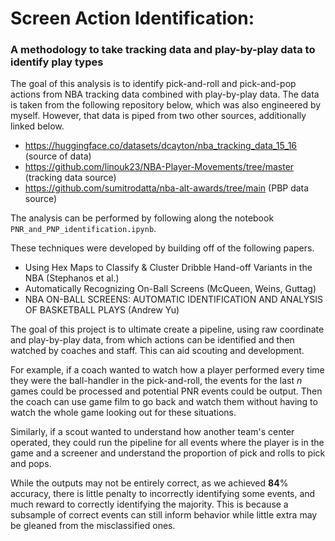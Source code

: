 # Screen Action Identification: #
### A methodology to take tracking data and play-by-play data to identify play types ###

The goal of this analysis is to identify pick-and-roll and pick-and-pop actions from NBA tracking data combined with play-by-play data. The data is taken from the following repository below, which was also engineered by myself. However, that data is piped from two other sources, additionally linked below.

- https://huggingface.co/datasets/dcayton/nba_tracking_data_15_16 (source of data)
- https://github.com/linouk23/NBA-Player-Movements/tree/master (tracking data source)
- https://github.com/sumitrodatta/nba-alt-awards/tree/main (PBP data source)

The analysis can be performed by following along the notebook `PNR_and_PNP_identification.ipynb`.

These techniques were developed by building off of the following papers.

- Using Hex Maps to Classify & Cluster Dribble Hand-off
Variants in the NBA (Stephanos et al.)
- Automatically Recognizing On-Ball Screens (McQueen, Weins, Guttag)
- NBA ON-BALL SCREENS: AUTOMATIC IDENTIFICATION AND ANALYSIS OF BASKETBALL PLAYS (Andrew Yu)

The goal of this project is to ultimate create a pipeline, using raw coordinate and play-by-play data, from which actions can be identified and then watched by coaches and staff. This can aid scouting and development.

For example, if a coach wanted to watch how a player performed every time they were the ball-handler in the pick-and-roll, the events for the last $\textit{n}$ games could be processed and potential PNR events could be output. Then the coach can use game film to go back and watch them without having to watch the whole game looking out for these situations.

Similarly, if a scout wanted to understand how another team's center operated, they could run the pipeline for all events where the player is in the game and a screener and understand the proportion of pick and rolls to pick and pops.

While the outputs may not be entirely correct, as we achieved $\textbf{84}$% accuracy, there is little penalty to incorrectly identifying some events, and much reward to correctly identifying the majority. This is because a subsample of correct events can still inform behavior while little extra may be gleaned from the misclassified ones.
